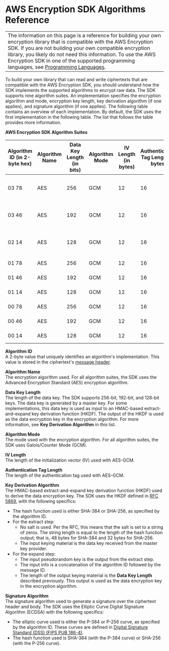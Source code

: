 # AWS Encryption SDK Algorithms Reference<a name="algorithms-reference"></a>


|  | 
| --- |
|  The information on this page is a reference for building your own encryption library that is compatible with the AWS Encryption SDK\. If you are not building your own compatible encryption library, you likely do not need this information\. To use the AWS Encryption SDK in one of the supported programming languages, see [Programming Languages](programming-languages.md)\.  | 

To build your own library that can read and write ciphertexts that are compatible with the AWS Encryption SDK, you should understand how the SDK implements the supported algorithms to encrypt raw data\. The SDK supports nine algorithm suites\. An implementation specifies the encryption algorithm and mode, encryption key length, key derivation algorithm \(if one applies\), and signature algorithm \(if one applies\)\. The following table contains an overview of each implementation\. By default, the SDK uses the first implementation in the following table\. The list that follows the table provides more information\.


**AWS Encryption SDK Algorithm Suites**  

| Algorithm ID \(in 2\-byte hex\) | Algorithm Name | Data Key Length \(in bits\) | Algorithm Mode | IV Length \(in bytes\) | Authentication Tag Length \(in bytes\) | Key Derivation Algorithm | Signature Algorithm | 
| --- | --- | --- | --- | --- | --- | --- | --- | 
| 03 78 | AES | 256 | GCM | 12 | 16 | HKDF with SHA\-384 | ECDSA with P\-384 and SHA\-384 | 
| 03 46 | AES | 192 | GCM | 12 | 16 | HKDF with SHA\-384 | ECDSA with P\-384 and SHA\-384 | 
| 02 14 | AES | 128 | GCM | 12 | 16 | HKDF with SHA\-256 | ECDSA with P\-256 and SHA\-256 | 
| 01 78 | AES | 256 | GCM | 12 | 16 | HKDF with SHA\-256 | Not applicable | 
| 01 46 | AES | 192 | GCM | 12 | 16 | HKDF with SHA\-256 | Not applicable | 
| 01 14 | AES | 128 | GCM | 12 | 16 | HKDF with SHA\-256 | Not applicable | 
| 00 78 | AES | 256 | GCM | 12 | 16 | Not applicable | Not applicable | 
| 00 46 | AES | 192 | GCM | 12 | 16 | Not applicable | Not applicable | 
| 00 14 | AES | 128 | GCM | 12 | 16 | Not applicable | Not applicable | 

**Algorithm ID**  
A 2\-byte value that uniquely identifies an algorithm's implementation\. This value is stored in the ciphertext's [message header](message-format.md#header-structure)\.

**Algorithm Name**  
The encryption algorithm used\. For all algorithm suites, the SDK uses the Advanced Encryption Standard \(AES\) encryption algorithm\.

**Data Key Length**  
The length of the data key\. The SDK supports 256\-bit, 192\-bit, and 128\-bit keys\. The data key is generated by a master key\. For some implementations, this data key is used as input to an HMAC\-based extract\-and\-expand key derivation function \(HKDF\)\. The output of the HKDF is used as the data encryption key in the encryption algorithm\. For more information, see **Key Derivation Algorithm** in this list\.

**Algorithm Mode**  
The mode used with the encryption algorithm\. For all algorithm suites, the SDK uses Galois/Counter Mode \(GCM\)\.

**IV Length**  
The length of the initialization vector \(IV\) used with AES\-GCM\.

**Authentication Tag Length**  
The length of the authentication tag used with AES\-GCM\.

**Key Derivation Algorithm**  
The HMAC\-based extract\-and\-expand key derivation function \(HKDF\) used to derive the data encryption key\. The SDK uses the HKDF defined in [RFC 5869](https://tools.ietf.org/html/rfc5869), with the following specifics:  
+ The hash function used is either SHA\-384 or SHA\-256, as specified by the algorithm ID\.
+ For the extract step:
  + No salt is used\. Per the RFC, this means that the salt is set to a string of zeros\. The string length is equal to the length of the hash function output; that is, 48 bytes for SHA\-384 and 32 bytes for SHA\-256\.
  + The input keying material is the data key received from the master key provider\.
+ For the expand step:
  + The input pseudorandom key is the output from the extract step\.
  + The input info is a concatenation of the algorithm ID followed by the message ID\.
  + The length of the output keying material is the **Data Key Length** described previously\. This output is used as the data encryption key in the encryption algorithm\.

**Signature Algorithm**  
The signature algorithm used to generate a signature over the ciphertext header and body\. The SDK uses the Elliptic Curve Digital Signature Algorithm \(ECDSA\) with the following specifics:  
+ The elliptic curve used is either the P\-384 or P\-256 curve, as specified by the algorithm ID\. These curves are defined in [Digital Signature Standard \(DSS\) \(FIPS PUB 186\-4\)](http://doi.org/10.6028/NIST.FIPS.186-4)\.
+ The hash function used is SHA\-384 \(with the P\-384 curve\) or SHA\-256 \(with the P\-256 curve\)\.